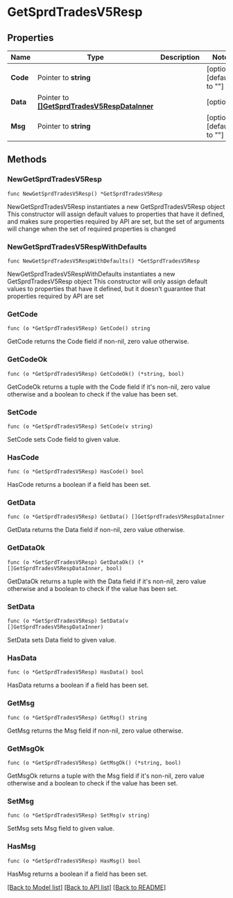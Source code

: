 # GetSprdTradesV5Resp

## Properties

Name | Type | Description | Notes
------------ | ------------- | ------------- | -------------
**Code** | Pointer to **string** |  | [optional] [default to ""]
**Data** | Pointer to [**[]GetSprdTradesV5RespDataInner**](GetSprdTradesV5RespDataInner.md) |  | [optional] 
**Msg** | Pointer to **string** |  | [optional] [default to ""]

## Methods

### NewGetSprdTradesV5Resp

`func NewGetSprdTradesV5Resp() *GetSprdTradesV5Resp`

NewGetSprdTradesV5Resp instantiates a new GetSprdTradesV5Resp object
This constructor will assign default values to properties that have it defined,
and makes sure properties required by API are set, but the set of arguments
will change when the set of required properties is changed

### NewGetSprdTradesV5RespWithDefaults

`func NewGetSprdTradesV5RespWithDefaults() *GetSprdTradesV5Resp`

NewGetSprdTradesV5RespWithDefaults instantiates a new GetSprdTradesV5Resp object
This constructor will only assign default values to properties that have it defined,
but it doesn't guarantee that properties required by API are set

### GetCode

`func (o *GetSprdTradesV5Resp) GetCode() string`

GetCode returns the Code field if non-nil, zero value otherwise.

### GetCodeOk

`func (o *GetSprdTradesV5Resp) GetCodeOk() (*string, bool)`

GetCodeOk returns a tuple with the Code field if it's non-nil, zero value otherwise
and a boolean to check if the value has been set.

### SetCode

`func (o *GetSprdTradesV5Resp) SetCode(v string)`

SetCode sets Code field to given value.

### HasCode

`func (o *GetSprdTradesV5Resp) HasCode() bool`

HasCode returns a boolean if a field has been set.

### GetData

`func (o *GetSprdTradesV5Resp) GetData() []GetSprdTradesV5RespDataInner`

GetData returns the Data field if non-nil, zero value otherwise.

### GetDataOk

`func (o *GetSprdTradesV5Resp) GetDataOk() (*[]GetSprdTradesV5RespDataInner, bool)`

GetDataOk returns a tuple with the Data field if it's non-nil, zero value otherwise
and a boolean to check if the value has been set.

### SetData

`func (o *GetSprdTradesV5Resp) SetData(v []GetSprdTradesV5RespDataInner)`

SetData sets Data field to given value.

### HasData

`func (o *GetSprdTradesV5Resp) HasData() bool`

HasData returns a boolean if a field has been set.

### GetMsg

`func (o *GetSprdTradesV5Resp) GetMsg() string`

GetMsg returns the Msg field if non-nil, zero value otherwise.

### GetMsgOk

`func (o *GetSprdTradesV5Resp) GetMsgOk() (*string, bool)`

GetMsgOk returns a tuple with the Msg field if it's non-nil, zero value otherwise
and a boolean to check if the value has been set.

### SetMsg

`func (o *GetSprdTradesV5Resp) SetMsg(v string)`

SetMsg sets Msg field to given value.

### HasMsg

`func (o *GetSprdTradesV5Resp) HasMsg() bool`

HasMsg returns a boolean if a field has been set.


[[Back to Model list]](../README.md#documentation-for-models) [[Back to API list]](../README.md#documentation-for-api-endpoints) [[Back to README]](../README.md)


